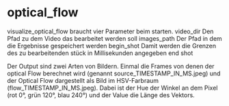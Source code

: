 # optical_flow
visualize_optical_flow braucht vier Parameter beim starten. 
  video_dir Den Pfad zu dem Video das bearbeitet werden soll
  images_path Der Pfad in dem die Ergebnisse gespeichert werden
  begin_shot Damit werden die Grenzen des zu bearbeitenden stück in Millisekunden angegeben
  end shot
  
Der Output sind zwei Arten von Bildern. Einmal die Frames von denen der optical Flow berechnet wird (genannt source_TIMESTAMP_IN_MS.jpeg)
und der Optical Flow dargestellt als Bild im HSV-Farbraum (flow_TIMESTAMP_IN_MS.jpeg). Dabei ist der Hue der Winkel an dem Pixel (rot 0°, grün 120°, blau 240°)
und der Value die Länge des Vektors.
